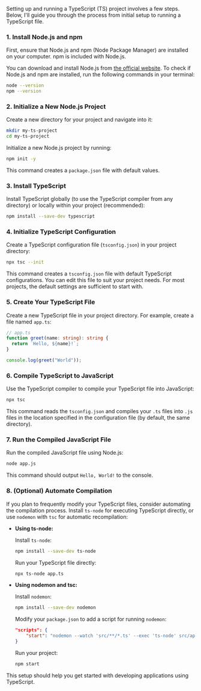 Setting up and running a TypeScript (TS) project involves a few steps. Below, I'll guide you through the process from initial setup to running a TypeScript file.

### 1. Install Node.js and npm

First, ensure that Node.js and npm (Node Package Manager) are installed on your computer. npm is included with Node.js.

You can download and install Node.js from [the official website](https://nodejs.org/). To check if Node.js and npm are installed, run the following commands in your terminal:

```bash
node --version
npm --version
```

### 2. Initialize a New Node.js Project

Create a new directory for your project and navigate into it:

```bash
mkdir my-ts-project
cd my-ts-project
```

Initialize a new Node.js project by running:

```bash
npm init -y
```

This command creates a `package.json` file with default values.

### 3. Install TypeScript

Install TypeScript globally (to use the TypeScript compiler from any directory) or locally within your project (recommended):

```bash
npm install --save-dev typescript
```

### 4. Initialize TypeScript Configuration

Create a TypeScript configuration file (`tsconfig.json`) in your project directory:

```bash
npx tsc --init
```

This command creates a `tsconfig.json` file with default TypeScript configurations. You can edit this file to suit your project needs. For most projects, the default settings are sufficient to start with.

### 5. Create Your TypeScript File

Create a new TypeScript file in your project directory. For example, create a file named `app.ts`:

```typescript
// app.ts
function greet(name: string): string {
  return `Hello, ${name}!`;
}

console.log(greet("World"));
```

### 6. Compile TypeScript to JavaScript

Use the TypeScript compiler to compile your TypeScript file into JavaScript:

```bash
npx tsc
```

This command reads the `tsconfig.json` and compiles your `.ts` files into `.js` files in the location specified in the configuration file (by default, the same directory).

### 7. Run the Compiled JavaScript File

Run the compiled JavaScript file using Node.js:

```bash
node app.js
```

This command should output `Hello, World!` to the console.

### 8. (Optional) Automate Compilation

If you plan to frequently modify your TypeScript files, consider automating the compilation process. Install `ts-node` for executing TypeScript directly, or use `nodemon` with `tsc` for automatic recompilation:

- **Using ts-node:**

  Install `ts-node`:

  ```bash
  npm install --save-dev ts-node
  ```

  Run your TypeScript file directly:

  ```bash
  npx ts-node app.ts
  ```

- **Using nodemon and tsc:**

  Install `nodemon`:

  ```bash
  npm install --save-dev nodemon
  ```

  Modify your `package.json` to add a script for running `nodemon`:

  ```json
  "scripts": {
      "start": "nodemon --watch 'src/**/*.ts' --exec 'ts-node' src/app.ts"
  }
  ```

  Run your project:

  ```bash
  npm start
  ```

This setup should help you get started with developing applications using TypeScript.
